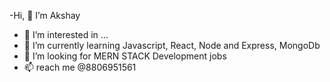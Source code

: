 -Hi, 👋  I’m Akshay
- 👀 I’m interested in ...
- 🌱 I’m currently learning Javascript, React, Node and Express, MongoDb
- 💞️ I’m looking for MERN STACK Development jobs
- 📫 reach me @8806951561
<!---
akshaysd07/akshaysd07 is a ✨ special ✨ repository because its `README.md` (this file) appears on your GitHub profile.
You can click the Preview link to take a look at your changes.
--->

      
    

    
